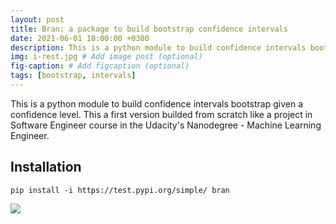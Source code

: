 ```yaml
---
layout: post
title: Bran: a package to build bootstrap confidence intervals
date: 2021-06-01 18:00:00 +0300
description: This is a python module to build confidence intervals bootstrap given a confidence level. # (optional)
img: i-rest.jpg # Add image post (optional)
fig-caption: # Add figcaption (optional)
tags: [bootstrap, intervals]
---
```

This is a python module to build confidence intervals bootstrap given a confidence level. This a first version builded from scratch like a project in Software Engineer course in the Udacity's Nanodegree - Machine Learning Engineer.

## Installation

`pip install -i https://test.pypi.org/simple/ bran`

![]({{site.baseurl}}/assets/img/we-in-rest.jpg)